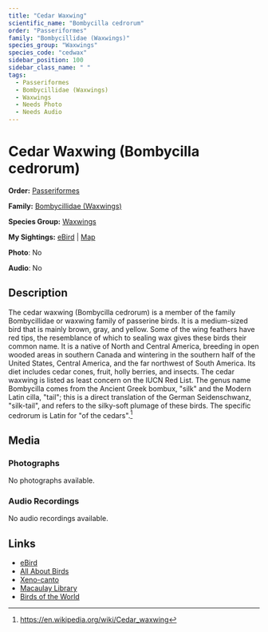 ```yaml
---
title: "Cedar Waxwing"
scientific_name: "Bombycilla cedrorum"
order: "Passeriformes"
family: "Bombycillidae (Waxwings)"
species_group: "Waxwings"
species_code: "cedwax"
sidebar_position: 100
sidebar_class_name: " "
tags: 
  - Passeriformes
  - Bombycillidae (Waxwings)
  - Waxwings
  - Needs Photo
  - Needs Audio
---
```


# Cedar Waxwing (Bombycilla cedrorum)

**Order:** [Passeriformes](/tags/passeriformes)

**Family:** [Bombycillidae (Waxwings)](/tags/bombycillidae-waxwings)

**Species Group:** [Waxwings](/tags/waxwings)

**My Sightings:** [eBird](https://ebird.org/lifelist?r=world&time=life&spp=cedwax) | [Map](/map?species_code=cedwax)

**Photo**: No 

**Audio**: No

## Description
The cedar waxwing (Bombycilla cedrorum) is a member of the family Bombycillidae or waxwing family of passerine birds. It is a medium-sized bird that is mainly brown, gray, and yellow. Some of the wing feathers have red tips, the resemblance of which to sealing wax gives these birds their common name. It is a native of North and Central America, breeding in open wooded areas in southern Canada and wintering in the southern half of the United States, Central America, and the far northwest of South America. Its diet includes cedar cones, fruit, holly berries, and insects. The cedar waxwing is listed as least concern on the IUCN Red List.
The genus name Bombycilla comes from the Ancient Greek bombux, "silk" and the Modern Latin cilla, "tail"; this is a direct translation of the German Seidenschwanz, "silk-tail", and refers to the silky-soft plumage of these birds. The specific cedrorum is Latin for "of the cedars".[^1]

[^1]: https://en.wikipedia.org/wiki/Cedar_waxwing

## Media
### Photographs
No photographs available.

### Audio Recordings
No audio recordings available.

## Links
* [eBird](https://ebird.org/species/cedwax) 
* [All About Birds](https://www.allaboutbirds.org/guide/cedwax) 
* [Xeno-canto](https://www.xeno-canto.org/species/bombycilla-cedrorum) 
* [Macaulay Library](https://search.macaulaylibrary.org/catalog?taxonCode=cedwax&sort=rating_rank_desc)
* [Birds of the World](https://birdsoftheworld.org/bow/species/cedwax)
